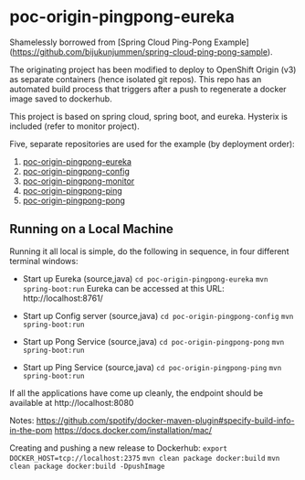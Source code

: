 # poc-origin-pingpong-eureka

Shamelessly borrowed from [Spring Cloud Ping-Pong Example] (https://github.com/bijukunjummen/spring-cloud-ping-pong-sample).

The originating project has been modified to deploy to OpenShift Origin (v3) as separate containers (hence isolated git repos).  This repo has an automated build process that triggers after a push to regenerate a docker image saved to dockerhub.

This project is based on spring cloud, spring boot, and eureka.  Hysterix is included (refer to monitor project).

Five, separate repositories are used for the example (by deployment order):
1. [poc-origin-pingpong-eureka](https://github.com/todd-fritz/poc-origin-pingpong-eureka)
2. [poc-origin-pingpong-config](https://github.com/todd-fritz/poc-origin-pingpong-config)
3. [poc-origin-pingpong-monitor](https://github.com/todd-fritz/poc-origin-pingpong-monitor)
4. [poc-origin-pingpong-ping](https://github.com/todd-fritz/poc-origin-pingpong-ping)
5. [poc-origin-pingpong-pong](https://github.com/todd-fritz/poc-origin-pingpong-pong)

## Running on a Local Machine
Running it all local is simple, do the following in sequence, in four different terminal windows:

* Start up Eureka (source,java)
  `cd poc-origin-pingpong-eureka`
  `mvn spring-boot:run`
  Eureka can be accessed at this URL:  http://localhost:8761/

* Start up Config server (source,java)
`cd poc-origin-pingpong-config`
`mvn spring-boot:run`

* Start up Pong Service (source,java)
`cd poc-origin-pingpong-pong`
`mvn spring-boot:run`

* Start up Ping Service (source,java)
`cd poc-origin-pingpong-ping`
`mvn spring-boot:run`


If all the applications have come up cleanly, the endpoint should be available at http://localhost:8080


Notes:
https://github.com/spotify/docker-maven-plugin#specify-build-info-in-the-pom
https://docs.docker.com/installation/mac/

Creating and pushing a new release to Dockerhub:
`export DOCKER_HOST=tcp://localhost:2375`
`mvn clean package docker:build`
`mvn clean package docker:build -DpushImage`